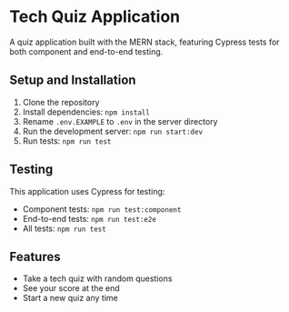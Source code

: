 # Tech Quiz Application

A quiz application built with the MERN stack, featuring Cypress tests for both component and end-to-end testing.

## Setup and Installation

1. Clone the repository
2. Install dependencies: `npm install`
3. Rename `.env.EXAMPLE` to `.env` in the server directory
4. Run the development server: `npm run start:dev`
5. Run tests: `npm run test`

## Testing

This application uses Cypress for testing:
- Component tests: `npm run test:component`
- End-to-end tests: `npm run test:e2e`
- All tests: `npm run test`

## Features

- Take a tech quiz with random questions
- See your score at the end
- Start a new quiz any time